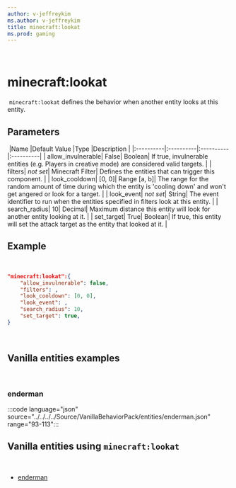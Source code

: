 ```yaml
---
author: v-jeffreykim
ms.author: v-jeffreykim
title: minecraft:lookat
ms.prod: gaming
---
```

​
# minecraft:lookat
​
`minecraft:lookat` defines the behavior when another entity looks at this entity.
​
## Parameters
​
|Name |Default Value  |Type  |Description  |
|:----------|:----------|:----------|:----------|
| allow_invulnerable| False| Boolean| If true, invulnerable entities (e.g. Players in creative mode) are considered valid targets. |
| filters| *not set*| Minecraft Filter| Defines the entities that can trigger this component. |
| look_cooldown| [0, 0]| Range [a, b]| The range for the random amount of time during which the entity is 'cooling down' and won't get angered or look for a target. |
| look_event| *not set*| String| The event identifier to run when the entities specified in filters look at this entity. |
| search_radius| 10| Decimal| Maximum distance this entity will look for another entity looking at it. |
| set_target| True| Boolean| If true, this entity will set the attack target as the entity that looked at it. |
​
## Example
​
```json
"minecraft:lookat":{
    "allow_invulnerable": false,
    "filters": ,
    "look_cooldown": [0, 0],
    "look_event": ,
    "search_radius": 10,
    "set_target": true,
}
```
​
## Vanilla entities examples
​
### enderman

:::code language="json" source="../../../../Source/VanillaBehaviorPack/entities/enderman.json" range="93-113":::
​
## Vanilla entities using `minecraft:lookat`
​
- [enderman](../../../../Source/VanillaBehaviorPack_Snippets/entities/enderman.md)